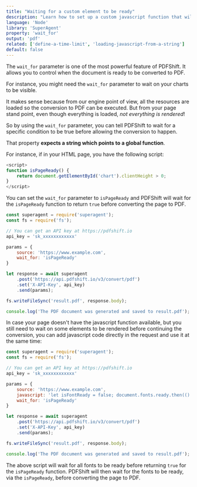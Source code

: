 ```yaml
---
title: "Waiting for a custom element to be ready"
description: "Learn how to set up a custom javascript function that will waits for a specific condition to become true before allowing the conversion to happen. This is very interesting for waiting on charts to be generated, or custom fonts to be loaded. With PDFShift's API, this can easily be done using Node and the SuperAgent library."
language: 'Node'
library: 'SuperAgent'
property: 'wait_for'
output: 'pdf'
related: ['define-a-time-limit', 'loading-javascript-from-a-string']
default: false
---
```


The `wait_for` parameter is one of the most powerful feature of PDFShift. It allows you to control when the document is ready to be converted to PDF.

For instance, you might need the `wait_for` parameter to wait on your charts to be visible.

It makes sense because from our engine point of view, all the resources are loaded so the conversion to PDF can be executed. But from your page stand point, even though everything is loaded, _not everything is rendered_!

So by using the `wait_for` parameter, you can tell PDFShift to wait for a specific condition to be true before allowing the conversion to happen.

That property **expects a string which points to a global function**.

For instance, if in your HTML page, you have the following script:

```javascript
<script>
function isPageReady() {
    return document.getElementById('chart').clientHeight > 0;
}
</script>
```

You can set the `wait_for` parameter to `isPageReady` and PDFShift will wait for the `isPageReady` function to return `true` before converting the page to PDF.


```javascript
const superagent = require('superagent');
const fs = require('fs');

// You can get an API key at https://pdfshift.io
api_key = 'sk_xxxxxxxxxxxx'

params = {
    source: 'https://www.example.com',
    wait_for: 'isPageReady'
}

let response = await superagent
    .post('https://api.pdfshift.io/v3/convert/pdf')
    .set('X-API-Key', api_key)
    .send(params);

fs.writeFileSync('result.pdf', response.body);

console.log('The PDF document was generated and saved to result.pdf');
```

In case your page doesn't have the javascript function available, but you still need to wait on some elements to be rendered before continuing the conversion, you can add javascript code directly in the request and use it at the same time:

```javascript
const superagent = require('superagent');
const fs = require('fs');

// You can get an API key at https://pdfshift.io
api_key = 'sk_xxxxxxxxxxxx'

params = {
    source: 'https://www.example.com',
    javascript: 'let isFontReady = false; document.fonts.ready.then(() => isFontReady = true); function isPageReady() { return isFontReady; }',
    wait_for: 'isPageReady'
}

let response = await superagent
    .post('https://api.pdfshift.io/v3/convert/pdf')
    .set('X-API-Key', api_key)
    .send(params);

fs.writeFileSync('result.pdf', response.body);

console.log('The PDF document was generated and saved to result.pdf');
```

The above script will wait for all fonts to be ready before returning `true` for the `isPageReady` function.
PDFShift will then wait for the fonts to be ready, via the `isPageReady`, before converting the page to PDF.
